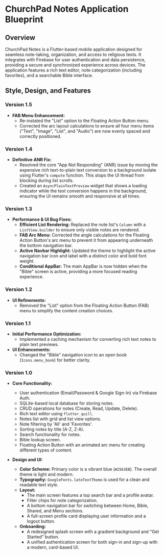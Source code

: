 # ChurchPad Notes Application Blueprint

## Overview

ChurchPad Notes is a Flutter-based mobile application designed for seamless note-taking, organization, and access to religious texts. It integrates with Firebase for user authentication and data persistence, providing a secure and synchronized experience across devices. The application features a rich text editor, note categorization (including favorites), and a searchable Bible interface.

## Style, Design, and Features

### Version 1.5

*   **FAB Menu Enhancement:**
    *   Re-instated the "List" option to the Floating Action Button menu.
    *   Corrected the arc layout calculations to ensure all four menu items ("Text", "Image", "List", and "Audio") are now evenly spaced and correctly positioned.

### Version 1.4

*   **Definitive ANR Fix:**
    *   Resolved the core "App Not Responding" (ANR) issue by moving the expensive rich text-to-plain text conversion to a background isolate using Flutter's `compute` function. This stops the UI thread from blocking during list scrolls.
    *   Created an `AsyncPlainTextPreview` widget that shows a loading indicator while the text conversion happens in the background, ensuring the UI remains smooth and responsive at all times.

### Version 1.3

*   **Performance & UI Bug Fixes:**
    *   **Efficient List Rendering:** Replaced the note list's `Column` with a `ListView.builder` to ensure only visible notes are rendered.
    *   **FAB Arc Menu:** Corrected the angle calculations for the Floating Action Button's arc menu to prevent it from appearing underneath the bottom navigation bar.
    *   **Active Navbar Highlight:** Updated the theme to highlight the active navigation bar icon and label with a distinct color and bold font weight.
    *   **Conditional AppBar:** The main AppBar is now hidden when the "Bible" screen is active, providing a more focused reading experience.

### Version 1.2

*   **UI Refinements:**
    *   Removed the "List" option from the Floating Action Button (FAB) menu to simplify the content creation choices.

### Version 1.1

*   **Initial Performance Optimization:**
    *   Implemented a caching mechanism for converting rich text notes to plain text previews.
*   **UI Enhancements:**
    *   Changed the "Bible" navigation icon to an open book (`Icons.menu_book`) for better clarity.


### Version 1.0

*   **Core Functionality:**
    *   User authentication (Email/Password & Google Sign-In) via Firebase Auth.
    *   SQLite-based local database for storing notes.
    *   CRUD operations for notes (Create, Read, Update, Delete).
    *   Rich text editor using `flutter_quill`.
    *   Notes list with grid and list view options.
    *   Note filtering by 'All' and 'Favorites'.
    *   Sorting notes by title (A-Z, Z-A).
    *   Search functionality for notes.
    *   Bible lookup screen.
    *   Floating Action Button with an animated arc menu for creating different types of content.

*   **Design and UI:**
    *   **Color Scheme:** Primary color is a vibrant blue (`#2563EB`). The overall theme is light and modern.
    *   **Typography:** `GoogleFonts.latoTextTheme` is used for a clean and readable text style.
    *   **Layout:**
        *   The main screen features a top search bar and a profile avatar.
        *   Filter chips for note categorization.
        *   A bottom navigation bar for switching between Home, Bible, Shared, and Menu sections.
        *   A full-screen profile card displaying user information and a logout button.
    *   **Onboarding:**
        *   A redesigned splash screen with a gradient background and "Get Started" button.
        *   A unified authentication screen for both sign-in and sign-up with a modern, card-based UI.
